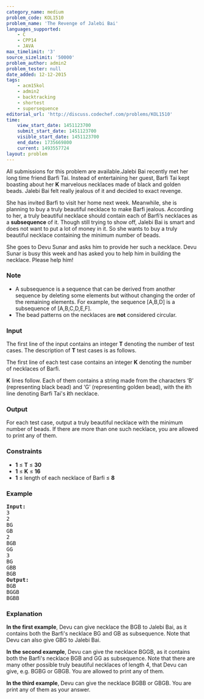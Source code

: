 ```yaml
---
category_name: medium
problem_code: KOL1510
problem_name: 'The Revenge of Jalebi Bai'
languages_supported:
    - C
    - CPP14
    - JAVA
max_timelimit: '3'
source_sizelimit: '50000'
problem_author: admin2
problem_tester: null
date_added: 12-12-2015
tags:
    - acm15kol
    - admin2
    - backtracking
    - shortest
    - supersequence
editorial_url: 'http://discuss.codechef.com/problems/KOL1510'
time:
    view_start_date: 1451123700
    submit_start_date: 1451123700
    visible_start_date: 1451123700
    end_date: 1735669800
    current: 1493557724
layout: problem
---
```

All submissions for this problem are available.Jalebi Bai recently met her long time friend Barfi Tai. Instead of entertaining her guest, Barfi Tai kept boasting about her **K** marvelous necklaces made of black and golden beads. Jalebi Bai felt really jealous of it and decided to exact revenge.

She has invited Barfi to visit her home next week. Meanwhile, she is planning to buy a truly beautiful necklace to make Barfi jealous. According to her, a truly beautiful necklace should contain each of Barfi’s necklaces as a **subsequence** of it. Though still trying to show off, Jalebi Bai is smart and does not want to put a lot of money in it. So she wants to buy a truly beautiful necklace containing the minimum number of beads.

She goes to Devu Sunar and asks him to provide her such a necklace. Devu Sunar is busy this week and has asked you to help him in building the necklace. Please help him!

### Note

- A subsequence is a sequence that can be derived from another sequence by deleting some elements but without changing the order of the remaining elements. For example, the sequence \[A,B,D\] is a subsequence of \[A,B,C,D,E,F\].
- The bead patterns on the necklaces are **not** considered circular.

### Input

The first line of the input contains an integer **T** denoting the number of test cases. The description of **T** test cases is as follows.

The first line of each test case contains an integer **K** denoting the number of necklaces of Barfi.

**K** lines follow. Each of them contains a string made from the characters ‘B’ (representing black bead) and ‘G’ (representing golden bead), with the **i**th line denoting Barfi Tai's **i**th necklace.

### Output

For each test case, output a truly beautiful necklace with the minimum number of beads. If there are more than one such necklace, you are allowed to print any of them.

### Constraints

- **1** ≤ **T** ≤ **30**
- **1** ≤ **K** ≤ **16**
- **1** ≤ length of each necklace of Barfi ≤ **8**

### Example

<pre><b>Input:</b>
3
2
BG
GB
2
BGB
GG
3
BG
GBB
BGB
<b>Output:</b>
BGB
BGGB
BGBB
</pre>
### Explanation

**In the first example**,
Devu can give necklace the BGB to Jalebi Bai, as it contains both the Barfi's necklace BG and GB as subsequence.
Note that Devu can also give GBG to Jalebi Bai.

**In the second example**,
Devu can give the necklace BGGB, as it contains both the Barfi's necklace BGB and GG as subsequence.
Note that there are many other possible truly beautiful necklaces of length 4, that Devu can give, e.g. BGBG or GBGB.
You are allowed to print any of them.

**In the third example**,
Devu can give the necklace BGBB or GBGB. You are print any of them as your answer.
